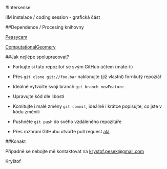 #Intersense

IIM instalace / coding session - grafická část



##Dependence / Procesing knihovny

  [Peasycam](http://mrfeinberg.com/peasycam/)

  [ComputationalGeomery](http://thecloudlab.org/processing/library.html)
  
##Jak nejlépe spolupracovat?

* Forkujte si tuto repozitoř se svým GitHub účtem (máte-li)

* Přes `git clone git://foo.bar` naklonujte (již vlastní) fornkutý repoziář

* Ideálně vytvořte svoji branch `git branch newFeature`

* Upravujte kód dle libosti

* Komitujte i malé změny `git commit`, ideálně i krátce popisujte, co jste v kódu změnili

* Pushněte `git push` do svého vzdáleného repozitáře

* Přes rozhraní GitHubu utvořte pull request [alá](https://help.github.com/articles/creating-a-pull-request)


##Konakt

Případně se nebojte mě kontaktovat na krystof.pesek@gmail.com

Kryštof
